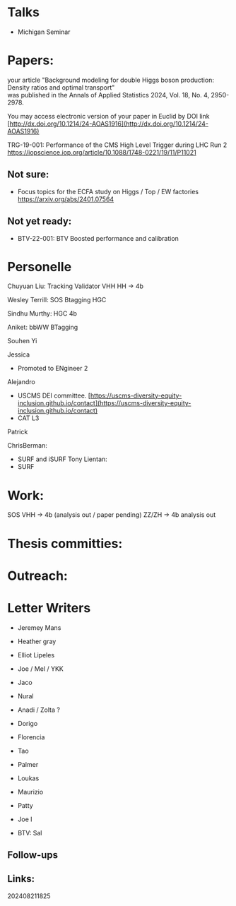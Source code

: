 

# Talks
- Michigan Seminar


# Papers:

your article "Background modeling for double Higgs boson production: Density ratios and optimal transport"  
was published in the Annals of Applied Statistics 2024, Vol. 18, No. 4, 2950-2978.

You may access electronic version of your paper in Euclid by DOI link  
[http://dx.doi.org/10.1214/24-AOAS1916](http://dx.doi.org/10.1214/24-AOAS1916)


TRG-19-001: Performance of the CMS High Level Trigger during LHC Run 2
https://iopscience.iop.org/article/10.1088/1748-0221/19/11/P11021

## Not sure:
- Focus topics for the ECFA study on Higgs / Top / EW factories https://arxiv.org/abs/2401.07564

## Not yet ready:
- BTV-22-001: BTV Boosted performance and calibration



# Personelle

Chuyuan Liu: Tracking Validator
		    VHH
			HH -> 4b


Wesley Terrill:  SOS
       		 Btagging
			 HGC

Sindhu Murthy:   HGC
       		  4b


Aniket: bbWW
		BTagging

Souhen Yi


Jessica
- Promoted to ENgineer 2

Alejandro 
- USCMS DEI committee.  [https://uscms-diversity-equity-inclusion.github.io/contact](https://uscms-diversity-equity-inclusion.github.io/contact)
- CAT L3

Patrick

ChrisBerman: 
- SURF and iSURF
Tony Lientan: 
- SURF

# Work:

SOS 
VHH -> 4b (analysis out / paper pending)
ZZ/ZH -> 4b analysis out


# Thesis committies:
  


# Outreach:

  
# Letter Writers
- Jeremey Mans
- Heather gray
- Elliot Lipeles 
- Joe / Mel / YKK
- Jaco 
- Nural 
- Anadi / Zolta ? 


- Dorigo 
- Florencia 
- Tao
- Palmer
- Loukas
- Maurizio 
- Patty
- Joe I
- BTV: Sal 
  
## Follow-ups


## Links: 



202408211825




